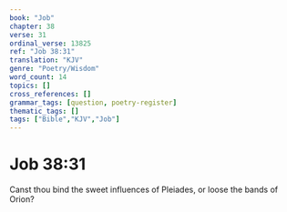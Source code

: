 ```yaml
---
book: "Job"
chapter: 38
verse: 31
ordinal_verse: 13825
ref: "Job 38:31"
translation: "KJV"
genre: "Poetry/Wisdom"
word_count: 14
topics: []
cross_references: []
grammar_tags: [question, poetry-register]
thematic_tags: []
tags: ["Bible","KJV","Job"]
---
```


# Job 38:31

Canst thou bind the sweet influences of Pleiades, or loose the bands of Orion?
